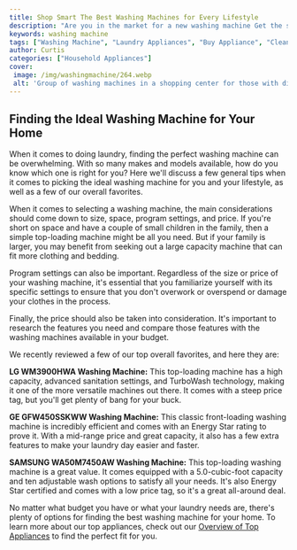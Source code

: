 ```yaml
---
title: Shop Smart The Best Washing Machines for Every Lifestyle
description: "Are you in the market for a new washing machine Get the scoop on the best washing machines to fit your lifestyle and budget Shop smarter with our tips"
keywords: washing machine
tags: ["Washing Machine", "Laundry Appliances", "Buy Appliance", "Clean Appliance"]
author: Curtis
categories: ["Household Appliances"]
cover: 
 image: /img/washingmachine/264.webp
 alt: 'Group of washing machines in a shopping center for those with different lifestyles'
---
```

## Finding the Ideal Washing Machine for Your Home

When it comes to doing laundry, finding the perfect washing machine can be overwhelming. With so many makes and models available, how do you know which one is right for you? Here we'll discuss a few general tips when it comes to picking the ideal washing machine for you and your lifestyle, as well as a few of our overall favorites.

When it comes to selecting a washing machine, the main considerations should come down to size, space, program settings, and price. If you're short on space and have a couple of small children in the family, then a simple top-loading machine might be all you need. But if your family is larger, you may benefit from seeking out a large capacity machine that can fit more clothing and bedding.

Program settings can also be important. Regardless of the size or price of your washing machine, it's essential that you familiarize yourself with its specific settings to ensure that you don't overwork or overspend or damage your clothes in the process.

Finally, the price should also be taken into consideration. It's important to research the features you need and compare those features with the washing machines available in your budget.

We recently reviewed a few of our top overall favorites, and here they are:

**LG WM3900HWA Washing Machine:** This top-loading machine has a high capacity, advanced sanitation settings, and TurboWash technology, making it one of the more versatile machines out there. It comes with a steep price tag, but you'll get plenty of bang for your buck.

**GE GFW450SSKWW Washing Machine:** This classic front-loading washing machine is incredibly efficient and comes with an Energy Star rating to prove it. With a mid-range price and great capacity, it also has a few extra features to make your laundry day easier and faster.

**SAMSUNG WA50M7450AW Washing Machine:** This top-loading washing machine is a great value. It comes equipped with a 5.0-cubic-foot capacity and ten adjustable wash options to satisfy all your needs. It's also Energy Star certified and comes with a low price tag, so it's a great all-around deal.

No matter what budget you have or what your laundry needs are, there's plenty of options for finding the best washing machine for your home. To learn more about our top appliances, check out our [Overview of Top Appliances](./pages/appliance-overview) to find the perfect fit for you.
